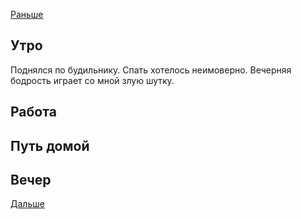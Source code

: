 [Раньше](2021.06.06.md)
## Утро
Поднялся по будильнику. Спать хотелось неимоверно. Вечерняя бодрость играет со мной злую шутку.
## Работа
## Путь домой
## Вечер
[Дальше](2021.06.08.md)